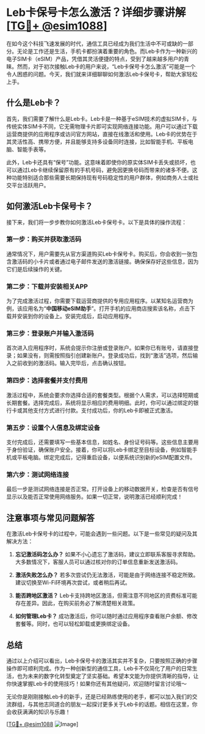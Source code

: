 # Leb卡保号卡怎么激活？详细步骤讲解[[TG💪+ @esim1088](https://t.me/s/esim1088)]

在如今这个科技飞速发展的时代，通信工具已经成为我们生活中不可或缺的一部分。无论是工作还是生活，手机卡都扮演着重要的角色。而Leb卡作为一种新兴的电子SIM卡（eSIM）产品，凭借其灵活便捷的特点，受到了越来越多用户的青睐。然而，对于初次接触Leb卡的用户来说，“Leb卡保号卡怎么激活”可能是一个令人困惑的问题。今天，我们就来详细聊聊如何激活Leb卡保号卡，帮助大家轻松上手。

## 什么是Leb卡？

首先，我们需要了解什么是Leb卡。Leb卡是一种基于eSIM技术的虚拟SIM卡，与传统实体SIM卡不同，它无需物理卡片即可实现网络连接功能。用户可以通过下载运营商提供的应用程序或访问官方网站，直接在线激活和使用。Leb卡的优势在于其灵活性高、携带方便，并且能够支持多设备同时连接，比如智能手机、平板电脑、智能手表等。

此外，Leb卡还具有“保号”功能。这意味着即使你的原实体SIM卡丢失或损坏，也可以通过Leb卡继续保留原有的手机号码，避免因更换号码而带来的诸多不便。这种功能特别适合那些需要长期保持现有号码稳定性的用户群体，例如商务人士或社交平台活跃用户。

## 如何激活Leb卡保号卡？

接下来，我们将一步步教你如何激活Leb卡保号卡。以下是具体的操作流程：

### 第一步：购买并获取激活码

通常情况下，用户需要先从官方渠道购买Leb卡保号卡。购买后，你会收到一张包含激活码的小卡片或者通过电子邮件发送的激活链接。确保保存好这些信息，因为它们是后续操作的关键。

### 第二步：下载并安装相关APP

为了完成激活过程，你需要下载运营商提供的专用应用程序。以某知名运营商为例，该应用名为“**中国移动eSIM助手**”。打开手机的应用商店搜索该名称，点击下载并安装到你的设备上。安装完成后，启动应用程序。

### 第三步：登录账户并输入激活码

首次进入应用程序时，系统会提示你注册或登录账户。如果你已有账号，请直接登录；如果没有，则需按照指引创建新账户。登录成功后，找到“激活”选项，然后输入之前收到的激活码。输入完毕后，点击确认按钮。

### 第四步：选择套餐并支付费用

激活过程中，系统会要求你选择合适的套餐类型。根据个人需求，可以选择短期或长期套餐。选择完成后，系统将显示相应的费用明细。此时，你可以通过绑定的银行卡或其他支付方式进行付款。支付成功后，你的Leb卡即被正式激活。

### 第五步：设置个人信息及绑定设备

支付完成后，还需要填写一些基本信息，如姓名、身份证号码等。这些信息主要用于身份验证，确保账户安全。接着，你可以将Leb卡绑定至目标设备，例如智能手机或平板电脑。绑定完成后，记得重启设备，以便系统识别新的eSIM配置文件。

### 第六步：测试网络连接

最后一步是测试网络连接是否正常。打开设备上的移动数据开关，检查是否有信号显示以及能否正常使用网络服务。如果一切正常，说明激活已经顺利完成！

## 注意事项与常见问题解答

在激活Leb卡保号卡的过程中，可能会遇到一些问题。以下是一些常见的疑问及其解决方法：

1. **忘记激活码怎么办？**
   如果不小心遗忘了激活码，建议立即联系客服寻求帮助。大多数情况下，客服人员可以通过核对你的订单信息重新发送激活码。

2. **激活失败怎么办？**
   若多次尝试仍无法激活，可能是由于网络连接不稳定所致。建议切换至Wi-Fi环境再次尝试，或者稍后再试。

3. **能否跨地区激活？**
   Leb卡支持跨地区激活，但需注意不同地区的资费标准可能存在差异。因此，在购买前务必了解清楚相关政策。

4. **如何管理Leb卡？**
   成功激活后，你可以随时通过应用程序查看账户余额、修改套餐等。同时，也可以轻松卸载或更换绑定设备。

## 总结

通过以上介绍可以看出，Leb卡保号卡的激活其实并不复杂，只要按照正确的步骤操作即可顺利完成。作为一种创新型的通信工具，Leb卡不仅简化了用户的日常生活，也为未来的数字化转型奠定了坚实基础。希望本文能为你提供清晰的指导，让你快速掌握Leb卡的使用技巧！如果你还有其他疑问，欢迎随时留言讨论哦～

无论你是刚刚接触Leb卡的新手，还是已经熟练使用的老手，都可以加入我们的交流群组，与其他志同道合的朋友一起探讨更多关于Leb卡的话题。相信在这里，你会收获满满的知识与乐趣！

[[TG💪+ @esim1088](https://t.me/s/esim1088) ![Image](https://i.postimg.cc/4NQfJmqS/Snipaste-2025-05-13-00-14-12.png)]